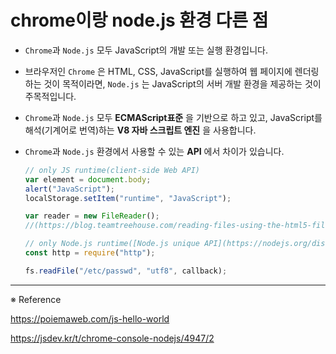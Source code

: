 # chrome이랑 node.js 환경 다른 점

- `Chrome`과 `Node.js` 모두 JavaScript의 개발 또는 실행 환경입니다.
- 브라우저인 `Chrome` 은 HTML, CSS, JavaScript를 실행하여 웹 페이지에 렌더링하는 것이 목적이라면, `Node.js` 는 JavaScript의 서버 개발 환경을 제공하는 것이 주목적입니다.
- `Chrome`과 `Node.js` 모두 **ECMAScript표준** 을 기반으로 하고 있고, JavaScript를 해석(기계어로 번역)하는 **V8 자바 스크립트 엔진** 을 사용합니다.
- `Chrome`과 `Node.js` 환경에서 사용할 수 있는 **API** 에서 차이가 있습니다.

  ```jsx
  // only JS runtime(client-side Web API)
  var element = document.body;
  alert("JavaScript");
  localStorage.setItem("runtime", "JavaScript");

  var reader = new FileReader();
  //(https://blog.teamtreehouse.com/reading-files-using-the-html5-filereader-api)

  // only Node.js runtime([Node.js unique API](https://nodejs.org/dist/latest-v11.x/docs/api/fs.html))
  const http = require("http");

  fs.readFile("/etc/passwd", "utf8", callback);
  ```

---

※ Reference

https://poiemaweb.com/js-hello-world

https://jsdev.kr/t/chrome-console-nodejs/4947/2
